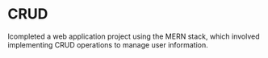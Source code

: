 # CRUD 
Icompleted a web application project using the MERN stack, which involved implementing CRUD operations to manage user information.

